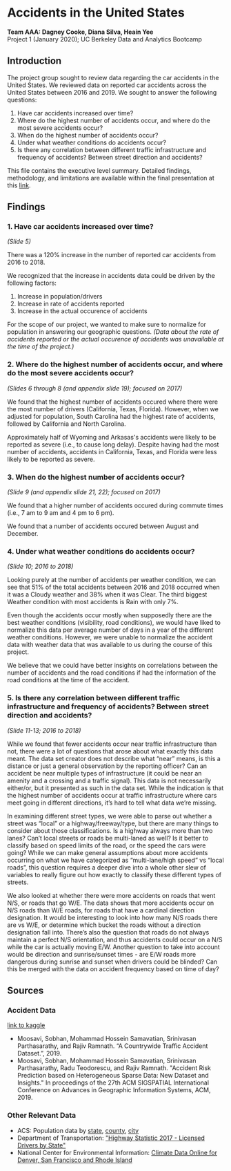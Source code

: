 # Accidents in the United States
__Team AAA: Dagney Cooke, Diana Silva, Heain Yee__  
Project 1 (January 2020); UC Berkeley Data and Analytics Bootcamp  

## Introduction
The project group sought to review data regarding the car accidents in the United States. We reviewed data on reported car accidents across the United States between 2016 and 2019. We sought to answer the following questions:

1. Have car accidents increased over time?
2. Where do the highest number of accidents occur, and where do the most severe accidents occur?
3. When do the highest number of accidents occur?
4. Under what weather conditions do accidents occur?
5. Is there any correlation between different traffic infrastructure and frequency of accidents? Between street direction and accidents?

This file contains the executive level summary. Detailed findings, methodology, and limitations are available within the final presentation at this [link](https://docs.google.com/presentation/d/1Qo-e_8BA8SlvF52k39OP4iQ8TkSZ4GOLJ6O3hjBERls/edit?usp=sharing).

## Findings

### 1. Have car accidents increased over time?
*(Slide 5)*

There was a 120% increase in the number of reported car accidents from 2016 to 2018.

We recognized that the increase in accidents data could be driven by the following factors:
1. Increase in population/drivers
2. Increase in rate of accidents reported
3. Increase in the actual occurence of accidents

For the scope of our project, we wanted to make sure to normalize for population in answering our geographic questions. 
_(Data about the rate of accidents reported or the actual occurence of accidents was unavailable at the time of the project.)_

### 2. Where do the highest number of accidents occur, and where do the most severe accidents occur?
*(Slides 6 through 8 (and appendix slide 19); focused on 2017)*

We found that the highest number of accidents occured where there were the most number of drivers (California, Texas, Florida). However, when we adjusted for population, South Carolina had the highest rate of accidents, followed by California and North Carolina.

Approximately half of Wyoming and Arkasas's accidents were likely to be reported as severe (i.e., to cause long delay). Despite having had the most number of accidents, accidents in California, Texas, and Florida were less likely to be reported as severe.

### 3. When do the highest number of accidents occur?
*(Slide 9 (and appendix slide 21, 22); focused on 2017)*

We found that a higher number of accidents occured during commute times (i.e., 7 am to 9 am and 4 pm to 6 pm).

We found that a number of accidents occured between August and December.

### 4. Under what weather conditions do accidents occur?
*(Slide 10; 2016 to 2018)*

Looking purely at the number of accidents per weather condition, we can see that 51% of the total accidents between 2016 and 2018 occurred when it was a Cloudy weather and 38% when it was Clear. The third biggest Weather condition with most accidents is Rain with only 7%.

Even though the accidents occur mostly when supposedly there are the best weather conditions (visibility, road conditions), we would have liked to normalize this data per average number of days in a year of the different weather conditions. However, we were unable to normalize the accident data with weather data that was available to us during the course of this project. 

We believe that we could have better insights on correlations between the number of accidents and the road conditions if had the information of the road conditions at the time of the accident.

### 5. Is there any correlation between different traffic infrastructure and frequency of accidents? Between street direction and accidents?
*(Slide 11-13; 2016 to 2018)*

While we found that fewer accidents occur near traffic infrastructure than not, there were a lot of questions that arose about what exactly this data meant.  The data set creator does not describe what “near” means, is this a distance or just a general observation by the reporting officer?  Can an accident be near multiple types of infrastructure (it could be near an amenity and a crossing and a traffic signal).  This data is not necessarily either/or, but it presented as such in the data set.  While the indication is that the highest number of accidents occur at traffic infrastructure where cars meet going in different directions, it’s hard to tell what data we’re missing.

In examining different street types, we were able to parse out whether a street was “local” or a highway/freeway/type, but there are many things to consider about those classifications.  Is a highway always more than two lanes?  Can’t local streets or roads be multi-laned as well?  Is it better to classify based on speed limits of the road, or the speed the cars were going?  While we can make general assumptions about more accidents occurring on what we have categorized as “multi-lane/high speed” vs “local roads”, this question requires a deeper dive into a whole other slew of variables to really figure out how exactly to classify these different types of streets.

We also looked at whether there were more accidents on roads that went N/S, or roads that go W/E.  The data shows that more accidents occur on N/S roads than W/E roads, for roads that have a cardinal direction designation.  It would be interesting to look into how many N/S roads there are vs W/E, or determine which bucket the roads without a direction designation fall into.  There’s also the question that roads do not always maintain a perfect N/S orientation, and thus accidents could occur on a N/S while the car is actually moving E/W.  Another question to take into account would be direction and sunrise/sunset times - are E/W roads more dangerous during sunrise and sunset when drivers could be blinded?  Can this be merged with the data on accident frequency based on time of day?

## Sources 
### Accident Data
[link to kaggle](https://www.kaggle.com/sobhanmoosavi/us-accidents)

* Moosavi, Sobhan, Mohammad Hossein Samavatian, Srinivasan Parthasarathy, and Rajiv Ramnath. “A Countrywide Traffic Accident Dataset.”, 2019.
* Moosavi, Sobhan, Mohammad Hossein Samavatian, Srinivasan Parthasarathy, Radu Teodorescu, and Rajiv Ramnath. "Accident Risk Prediction based on Heterogeneous Sparse Data: New Dataset and Insights." In proceedings of the 27th ACM SIGSPATIAL International Conference on Advances in Geographic Information Systems, ACM, 2019. 
### Other Relevant Data
* ACS: Population data by [state](https://www.census.gov/content/census/en/data/tables/time-series/demo/popest/2010s-state-total.html#par_textimage_1574439295), [county](https://www.census.gov/content/census/en/data/tables/time-series/demo/popest/2010s-counties-total.html#par_textimage_242301767), [city](https://www.census.gov/content/census/en/data/tables/time-series/demo/popest/2010s-total-cities-and-towns.html) 
* Department of Transportation: ["Highway Statistic 2017 - Licensed Drivers by State"](https://www.fhwa.dot.gov/policyinformation/statistics/2017/)
* National Center for Environmental Information: [Climate Data Online for Denver, San Francisco and Rhode Island](https://www.ncdc.noaa.gov/cdo-web/)
